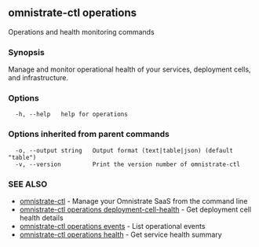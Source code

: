 ## omnistrate-ctl operations

Operations and health monitoring commands

### Synopsis

Manage and monitor operational health of your services, deployment cells, and infrastructure.

### Options

```
  -h, --help   help for operations
```

### Options inherited from parent commands

```
  -o, --output string   Output format (text|table|json) (default "table")
  -v, --version         Print the version number of omnistrate-ctl
```

### SEE ALSO

- [omnistrate-ctl](omnistrate-ctl.md) - Manage your Omnistrate SaaS from the command line
- [omnistrate-ctl operations deployment-cell-health](omnistrate-ctl_operations_deployment-cell-health.md) - Get deployment cell health details
- [omnistrate-ctl operations events](omnistrate-ctl_operations_events.md) - List operational events
- [omnistrate-ctl operations health](omnistrate-ctl_operations_health.md) - Get service health summary
